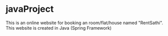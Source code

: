# javaProject
This is an online website for booking an room/flat/house named "RentSathi". This website is created in Java (Spring Framework)
